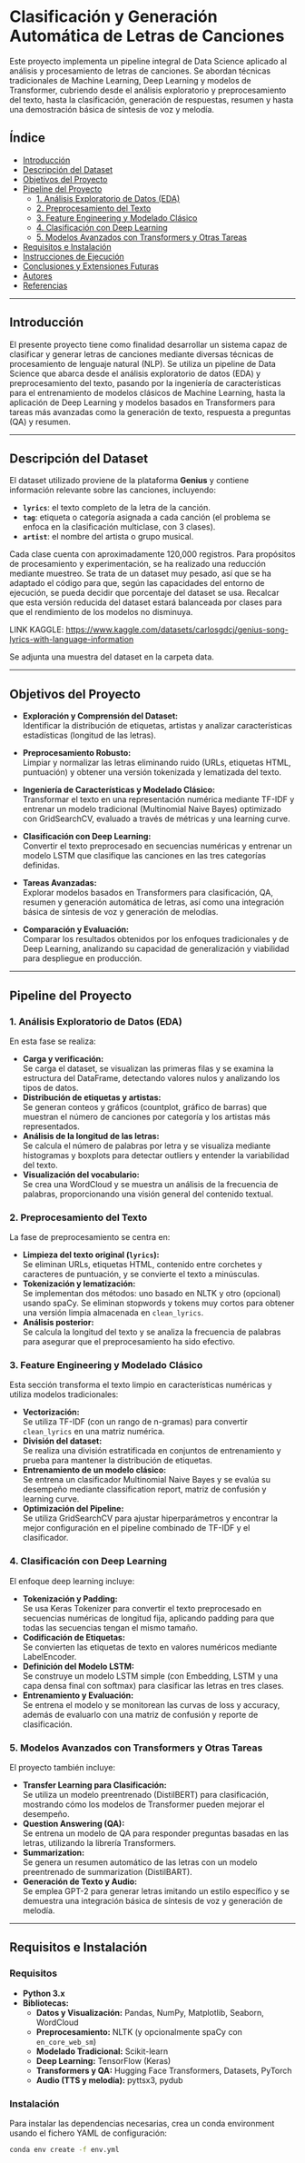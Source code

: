 # Clasificación y Generación Automática de Letras de Canciones

Este proyecto implementa un pipeline integral de Data Science aplicado al análisis y procesamiento de letras de canciones. Se abordan técnicas tradicionales de Machine Learning, Deep Learning y modelos de Transformer, cubriendo desde el análisis exploratorio y preprocesamiento del texto, hasta la clasificación, generación de respuestas, resumen y hasta una demostración básica de síntesis de voz y melodía.

## Índice

- [Introducción](#introducción)
- [Descripción del Dataset](#descripción-del-dataset)
- [Objetivos del Proyecto](#objetivos-del-proyecto)
- [Pipeline del Proyecto](#pipeline-del-proyecto)
  - [1. Análisis Exploratorio de Datos (EDA)](#1-análisis-exploratorio-de-datos-eda)
  - [2. Preprocesamiento del Texto](#2-preprocesamiento-del-texto)
  - [3. Feature Engineering y Modelado Clásico](#3-feature-engineering-y-modelado-clásico)
  - [4. Clasificación con Deep Learning](#4-clasificación-con-deep-learning)
  - [5. Modelos Avanzados con Transformers y Otras Tareas](#5-modelos-avanzados-con-transformers-y-otras-tareas)
- [Requisitos e Instalación](#requisitos-e-instalación)
- [Instrucciones de Ejecución](#instrucciones-de-ejecución)
- [Conclusiones y Extensiones Futuras](#conclusiones-y-extensiones-futuras)
- [Autores](#autores)
- [Referencias](#referencias)

---

## Introducción

El presente proyecto tiene como finalidad desarrollar un sistema capaz de clasificar y generar letras de canciones mediante diversas técnicas de procesamiento de lenguaje natural (NLP). Se utiliza un pipeline de Data Science que abarca desde el análisis exploratorio de datos (EDA) y preprocesamiento del texto, pasando por la ingeniería de características para el entrenamiento de modelos clásicos de Machine Learning, hasta la aplicación de Deep Learning y modelos basados en Transformers para tareas más avanzadas como la generación de texto, respuesta a preguntas (QA) y resumen.

---

## Descripción del Dataset

El dataset utilizado proviene de la plataforma **Genius** y contiene información relevante sobre las canciones, incluyendo:
- **`lyrics`**: el texto completo de la letra de la canción.
- **`tag`**: etiqueta o categoría asignada a cada canción (el problema se enfoca en la clasificación multiclase, con 3 clases).
- **`artist`**: el nombre del artista o grupo musical.

Cada clase cuenta con aproximadamente 120,000 registros. Para propósitos de procesamiento y experimentación, se ha realizado una reducción mediante muestreo.
Se trata de un dataset muy pesado, así que se ha adaptado el código para que, según las capacidades del entorno de ejecución, se pueda decidir que porcentaje del dataset se usa.
Recalcar que esta versión reducida del dataset estará balanceada por clases para que el rendimiento de los modelos no disminuya.

LINK KAGGLE: https://www.kaggle.com/datasets/carlosgdcj/genius-song-lyrics-with-language-information

Se adjunta una muestra del dataset en la carpeta data.

---

## Objetivos del Proyecto

- **Exploración y Comprensión del Dataset:**  
  Identificar la distribución de etiquetas, artistas y analizar características estadísticas (longitud de las letras).
  
- **Preprocesamiento Robusto:**  
  Limpiar y normalizar las letras eliminando ruido (URLs, etiquetas HTML, puntuación) y obtener una versión tokenizada y lematizada del texto.

- **Ingeniería de Características y Modelado Clásico:**  
  Transformar el texto en una representación numérica mediante TF-IDF y entrenar un modelo tradicional (Multinomial Naive Bayes) optimizado con GridSearchCV, evaluado a través de métricas y una learning curve.

- **Clasificación con Deep Learning:**  
  Convertir el texto preprocesado en secuencias numéricas y entrenar un modelo LSTM que clasifique las canciones en las tres categorías definidas.

- **Tareas Avanzadas:**  
  Explorar modelos basados en Transformers para clasificación, QA, resumen y generación automática de letras, así como una integración básica de síntesis de voz y generación de melodías.

- **Comparación y Evaluación:**  
  Comparar los resultados obtenidos por los enfoques tradicionales y de Deep Learning, analizando su capacidad de generalización y viabilidad para despliegue en producción.

---

## Pipeline del Proyecto

### 1. Análisis Exploratorio de Datos (EDA)

En esta fase se realiza:
- **Carga y verificación:**  
  Se carga el dataset, se visualizan las primeras filas y se examina la estructura del DataFrame, detectando valores nulos y analizando los tipos de datos.
- **Distribución de etiquetas y artistas:**  
  Se generan conteos y gráficos (countplot, gráfico de barras) que muestran el número de canciones por categoría y los artistas más representados.
- **Análisis de la longitud de las letras:**  
  Se calcula el número de palabras por letra y se visualiza mediante histogramas y boxplots para detectar outliers y entender la variabilidad del texto.
- **Visualización del vocabulario:**  
  Se crea una WordCloud y se muestra un análisis de la frecuencia de palabras, proporcionando una visión general del contenido textual.

### 2. Preprocesamiento del Texto

La fase de preprocesamiento se centra en:
- **Limpieza del texto original (`lyrics`):**  
  Se eliminan URLs, etiquetas HTML, contenido entre corchetes y caracteres de puntuación, y se convierte el texto a minúsculas.
- **Tokenización y lematización:**  
  Se implementan dos métodos: uno basado en NLTK y otro (opcional) usando spaCy. Se eliminan stopwords y tokens muy cortos para obtener una versión limpia almacenada en `clean_lyrics`.
- **Análisis posterior:**  
  Se calcula la longitud del texto y se analiza la frecuencia de palabras para asegurar que el preprocesamiento ha sido efectivo.

### 3. Feature Engineering y Modelado Clásico

Esta sección transforma el texto limpio en características numéricas y utiliza modelos tradicionales:
- **Vectorización:**  
  Se utiliza TF-IDF (con un rango de n-gramas) para convertir `clean_lyrics` en una matriz numérica.
- **División del dataset:**  
  Se realiza una división estratificada en conjuntos de entrenamiento y prueba para mantener la distribución de etiquetas.
- **Entrenamiento de un modelo clásico:**  
  Se entrena un clasificador Multinomial Naive Bayes y se evalúa su desempeño mediante classification report, matriz de confusión y learning curve.
- **Optimización del Pipeline:**  
  Se utiliza GridSearchCV para ajustar hiperparámetros y encontrar la mejor configuración en el pipeline combinado de TF-IDF y el clasificador.

### 4. Clasificación con Deep Learning

El enfoque deep learning incluye:
- **Tokenización y Padding:**  
  Se usa Keras Tokenizer para convertir el texto preprocesado en secuencias numéricas de longitud fija, aplicando padding para que todas las secuencias tengan el mismo tamaño.
- **Codificación de Etiquetas:**  
  Se convierten las etiquetas de texto en valores numéricos mediante LabelEncoder.
- **Definición del Modelo LSTM:**  
  Se construye un modelo LSTM simple (con Embedding, LSTM y una capa densa final con softmax) para clasificar las letras en tres clases.
- **Entrenamiento y Evaluación:**  
  Se entrena el modelo y se monitorean las curvas de loss y accuracy, además de evaluarlo con una matriz de confusión y reporte de clasificación.

### 5. Modelos Avanzados con Transformers y Otras Tareas

El proyecto también incluye:
- **Transfer Learning para Clasificación:**  
  Se utiliza un modelo preentrenado (DistilBERT) para clasificación, mostrando cómo los modelos de Transformer pueden mejorar el desempeño.
- **Question Answering (QA):**  
  Se entrena un modelo de QA para responder preguntas basadas en las letras, utilizando la librería Transformers.
- **Summarization:**  
  Se genera un resumen automático de las letras con un modelo preentrenado de summarization (DistilBART).
- **Generación de Texto y Audio:**  
  Se emplea GPT-2 para generar letras imitando un estilo específico y se demuestra una integración básica de síntesis de voz y generación de melodía.

---

## Requisitos e Instalación

### Requisitos

- **Python 3.x**
- **Bibliotecas:**  
  - **Datos y Visualización:** Pandas, NumPy, Matplotlib, Seaborn, WordCloud  
  - **Preprocesamiento:** NLTK (y opcionalmente spaCy con `en_core_web_sm`)  
  - **Modelado Tradicional:** Scikit-learn  
  - **Deep Learning:** TensorFlow (Keras)  
  - **Transformers y QA:** Hugging Face Transformers, Datasets, PyTorch  
  - **Audio (TTS y melodía):** pyttsx3, pydub

### Instalación

Para instalar las dependencias necesarias, crea un conda environment usando el fichero YAML de configuración:

```bash
conda env create -f env.yml
